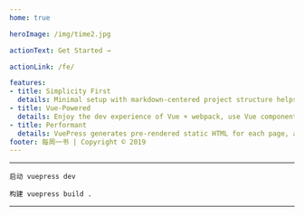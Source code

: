 ```yaml
---
home: true

heroImage: /img/time2.jpg

actionText: Get Started →

actionLink: /fe/

features:
- title: Simplicity First
  details: Minimal setup with markdown-centered project structure helps you focus on writing.
- title: Vue-Powered
  details: Enjoy the dev experience of Vue + webpack, use Vue components in markdown, and develop custom themes with Vue.
- title: Performant
  details: VuePress generates pre-rendered static HTML for each page, and runs as an SPA once a page is loaded.
footer: 每周一书 | Copyright © 2019
---
```


---
    启动 vuepress dev
    
    构建 vuepress build .
---
